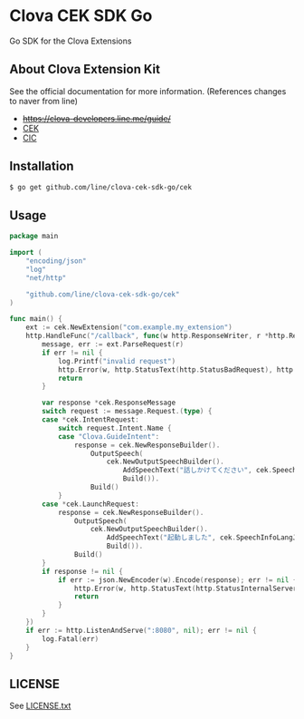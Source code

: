 # Clova CEK SDK Go

Go SDK for the Clova Extensions


## About Clova Extension Kit

See the official documentation for more information.
(References changes to naver from line)

- ~~https://clova-developers.line.me/guide/~~
- [CEK](https://developers.naver.com/console/clova/home_ext/)
- [CIC](https://developers.naver.com/console/clova/client/Develop/CIC_Overview.md)


## Installation ##

```sh
$ go get github.com/line/clova-cek-sdk-go/cek
```

## Usage

```go
package main

import (
	"encoding/json"
	"log"
	"net/http"

	"github.com/line/clova-cek-sdk-go/cek"
)

func main() {
	ext := cek.NewExtension("com.example.my_extension")
	http.HandleFunc("/callback", func(w http.ResponseWriter, r *http.Request) {
		message, err := ext.ParseRequest(r)
		if err != nil {
			log.Printf("invalid request")
			http.Error(w, http.StatusText(http.StatusBadRequest), http.StatusBadRequest)
			return
		}

		var response *cek.ResponseMessage
		switch request := message.Request.(type) {
		case *cek.IntentRequest:
			switch request.Intent.Name {
			case "Clova.GuideIntent":
				response = cek.NewResponseBuilder().
					OutputSpeech(
						cek.NewOutputSpeechBuilder().
							AddSpeechText("話しかけてください", cek.SpeechInfoLangJA).
							Build()).
					Build()
			}
		case *cek.LaunchRequest:
			response = cek.NewResponseBuilder().
				OutputSpeech(
					cek.NewOutputSpeechBuilder().
						AddSpeechText("起動しました", cek.SpeechInfoLangJA).
						Build()).
				Build()
		}
		if response != nil {
			if err := json.NewEncoder(w).Encode(response); err != nil {
				http.Error(w, http.StatusText(http.StatusInternalServerError), http.StatusInternalServerError)
				return
			}
		}
	})
	if err := http.ListenAndServe(":8080", nil); err != nil {
		log.Fatal(err)
	}
}
```


## LICENSE

See [LICENSE.txt](LICENSE.txt)
